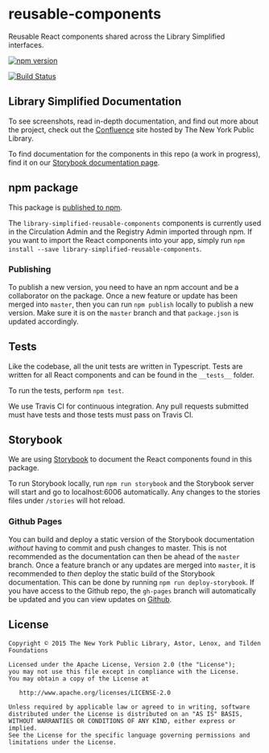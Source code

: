 # reusable-components
Reusable React components shared across the Library Simplified interfaces. 

[![npm version](https://badge.fury.io/js/library-simplified-reusable-components.svg)](https://badge.fury.io/js/library-simplified-reusable-components)

[![Build Status](https://travis-ci.com/NYPL-Simplified/reusable-components.svg?branch=development)](https://travis-ci.com/NYPL-Simplified/reusable-components)

## Library Simplified Documentation

To see screenshots, read in-depth documentation, and find out more about the project, check out the [Confluence](https://confluence.nypl.org/display/SIM/) site hosted by The New York Public Library.

To find documentation for the components in this repo (a work in progress), find it on our [Storybook documentation page](https://nypl-simplified.github.io/reusable-components).

## npm package

This package is [published to npm](https://www.npmjs.com/package/library-simplified-reusable-components).

The `library-simplified-reusable-components` components is currently used in the Circulation Admin and the Registry Admin imported through npm. If you want to import the React components into your app, simply run `npm install --save library-simplified-reusable-components`.

### Publishing

To publish a new version, you need to have an npm account and be a collaborator on the package. Once a new feature or update has been merged into `master`, then you can run `npm publish` locally to publish a new version. Make sure it is on the `master` branch and that `package.json` is updated accordingly.

## Tests

Like the codebase, all the unit tests are written in Typescript. Tests are written for all React components and can be found in the `__tests__` folder.

To run the tests, perform `npm test`.

We use Travis CI for continuous integration. Any pull requests submitted must have tests and those tests must pass on Travis CI.

## Storybook

We are using [Storybook](https://storybook.js.org/) to document the React components found in this package.

To run Storybook locally, run `npm run storybook` and the Storybook server will start and go to localhost:6006 automatically. Any changes to the stories files under `/stories` will hot reload.

### Github Pages

You can build and deploy a static version of the Storybook documentation _without_ having to commit and push changes to master. This is not recommended as the documentation can then be ahead of the `master` branch. Once a feature branch or any updates are merged into `master`, it is recommended to _then_ deploy the static build of the Storybook documentation. This can be done by running `npm run deploy-storybook`. If you have access to the Github repo, the `gh-pages` branch will automatically be updated and you can view updates on [Github](https://nypl-simplified.github.io/reusable-components/).

## License

```
Copyright © 2015 The New York Public Library, Astor, Lenox, and Tilden Foundations

Licensed under the Apache License, Version 2.0 (the "License");
you may not use this file except in compliance with the License.
You may obtain a copy of the License at

   http://www.apache.org/licenses/LICENSE-2.0

Unless required by applicable law or agreed to in writing, software
distributed under the License is distributed on an "AS IS" BASIS,
WITHOUT WARRANTIES OR CONDITIONS OF ANY KIND, either express or implied.
See the License for the specific language governing permissions and
limitations under the License.
```
